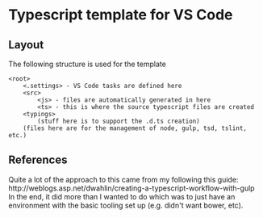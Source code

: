 <h1>Typescript template for VS Code</h1>

<h2>Layout</h2>
The following structure is used for the template

```
<root>
	<.settings> - VS Code tasks are defined here
	<src>
		<js> - files are automatically generated in here
		<ts> - this is where the source typescript files are created
	<typings>
		(stuff here is to support the .d.ts creation)
	(files here are for the management of node, gulp, tsd, tslint, etc.)
```

<h2>References</h2>
Quite a lot of the approach to this came from my following this guide: http://weblogs.asp.net/dwahlin/creating-a-typescript-workflow-with-gulp
In the end, it did more than I wanted to do which was to just have an environment with the basic tooling set up (e.g. didn't want bower, etc).

